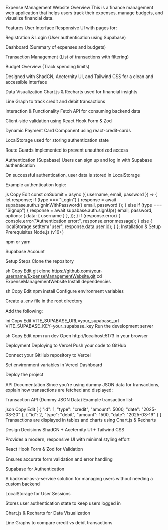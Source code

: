 Expense Management Website
Overview
This is a finance management web application that helps users track their expenses, manage budgets, and visualize financial data.

Features
User Interface
Responsive UI with pages for:

Registration & Login (User authentication using Supabase)

Dashboard (Summary of expenses and budgets)

Transaction Management (List of transactions with filtering)

Budget Overview (Track spending limits)

Designed with ShadCN, Aceternity UI, and Tailwind CSS for a clean and accessible interface

Data Visualization
Chart.js & Recharts used for financial insights

Line Graph to track credit and debit transactions

Interaction & Functionality
Fetch API for consuming backend data

Client-side validation using React Hook Form & Zod

Dynamic Payment Card Component using react-credit-cards

LocalStorage used for storing authentication state

Route Guards implemented to prevent unauthorized access

Authentication (Supabase)
Users can sign up and log in with Supabase authentication

On successful authentication, user data is stored in LocalStorage

Example authentication logic:

js
Copy
Edit
const onSubmit = async ({ username, email, password }) => {
  let response;
  if (type === "Login") {
    response = await supabase.auth.signInWithPassword({ email, password });
  } else if (type === "Signup") {
    response = await supabase.auth.signUp({
      email,
      password,
      options: { data: { username } },
    });
  }
  if (response.error) {
    console.error("Authentication error:", response.error.message);
  } else {
    localStorage.setItem("user", response.data.user.id);
  }
};
Installation & Setup
Prerequisites
Node.js (v16+)

npm or yarn

Supabase Account

Setup Steps
Clone the repository

sh
Copy
Edit
git clone https://github.com/your-username/ExpenseManagementWebsite.git
cd ExpenseManagementWebsite
Install dependencies

sh
Copy
Edit
npm install
Configure environment variables

Create a .env file in the root directory

Add the following:

ini
Copy
Edit
VITE_SUPABASE_URL=your_supabase_url
VITE_SUPABASE_KEY=your_supabase_key
Run the development server

sh
Copy
Edit
npm run dev
Open http://localhost:5173 in your browser

Deployment
Deploying to Vercel
Push your code to GitHub

Connect your GitHub repository to Vercel

Set environment variables in Vercel Dashboard

Deploy the project

API Documentation
Since you're using dummy JSON data for transactions, explain how transactions are fetched and displayed:

Transaction API (Dummy JSON Data)
Example transaction list:

json
Copy
Edit
[
  {
    "id": 1,
    "type": "credit",
    "amount": 5000,
    "date": "2025-03-20"
  },
  {
    "id": 2,
    "type": "debit",
    "amount": 1500,
    "date": "2025-03-19"
  }
]
Transactions are displayed in tables and charts using Chart.js & Recharts

Design Decisions
ShadCN + Aceternity UI + Tailwind CSS

Provides a modern, responsive UI with minimal styling effort

React Hook Form & Zod for Validation

Ensures accurate form validation and error handling

Supabase for Authentication

A backend-as-a-service solution for managing users without needing a custom backend

LocalStorage for User Sessions

Stores user authentication state to keep users logged in

Chart.js & Recharts for Data Visualization

Line Graphs to compare credit vs debit transactions

